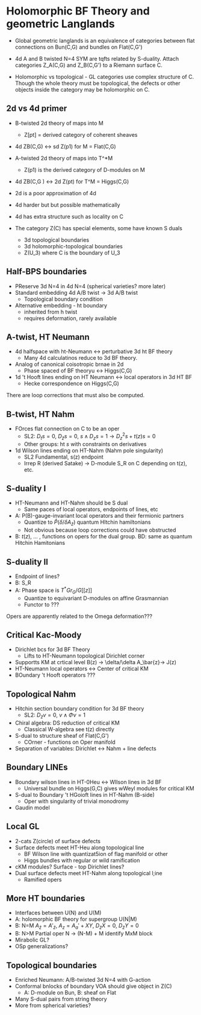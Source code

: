 # Holomorphic BF Theory and geometric Langlands

- Global geometric langlands is an equivalence of categories between 
flat connections on Bun(C,G) and  bundles on Flat(C,G') 

- 4d A and B twisted N=4 SYM are tqfts related by S-duality.  Attach categories Z_A(C,G) and Z_B(C,G') to a Riemann surface  C.

- Holomorphic vs topological - GL categories use complex structure of C.  Though the whole theory must be topological, the defects or other objects inside the category may be holomorphic on C.  

## 2d vs 4d primer 
- B-twisted 2d theory of maps into M 
    - Z[pt] = derived category of coherent sheaves
- 4d ZB(C,G) <-> sd Z(p1) for M = Flat(C,G)
- A-twisted 2d theory of maps into T^*M 
    - Z(p1) is the derived category of D-modules on M
- 4d ZB(C,G ) <-> 2d Z(pt) for T^M = Higgs(C,G)

- 2d is a poor approximation of 4d
- 4d harder but but possible mathematically
- 4d has extra structure such as locality on C
- The category Z(C) has special elements, some have known S duals
    - 3d topological boundaries
    - 3d holomorphic-topological boundaries
    - Z(U_3) where C is the boundary of U_3

## Half-BPS boundaries
- PReserve 3d N=4 in 4d N=4 (spherical varieties?  more later)
- Standard embedding 4d A/B twist -> 3d A/B twist
    - Topological boundary condition
- Alternative embedding - ht boundary
    - inherited from h twist
    - requires deformation, rarely available

## A-twist, HT Neumann
- 4d halfspace with ht-Neumann <-> perturbative 3d ht BF theory
    - Many 4d calculatinos reduce to 3d BF theory.
- Analog of canonical coisotropic brnae in 2d
    - Phase spaced of BF theoryu <-> Higgs(C,G)
- 1d 't Hooft lines ending on HT Neumann <-> local operators in 3d HT BF
    - Hecke correspondence on Higgs(C,G)

There are loop corrections that must also be computed.

## B-twist, HT Nahm
- FOrces flat connection on C to be an oper
    - SL2: $D_t s= 0$, $D_{\bar{z}} s = 0$, $s\wedge D_z s = 1 \to D_z^2 s + t(z) s = 0$
    - Other groups: ht $s$ with constraints on derivatives
- 1d Wilson lines ending on HT-Nahm (Nahm pole singularity)
    - SL2 Fundamental, s(z) endpoint
    - Irrep R (derived Satake) -> D-module S_R on C depending on t(z), etc.

## S-duality I
- HT-Neumann and HT-Nahm should be S dual
    - Same paces of local operators, endpoints of lines, etc
- A: P(B)-gauge-invariant local operators and their fermionic partners
    - Quantize to $\hat{P}(\delta/\delta A_\bar{z})$ quantum HItchin hamiltonians
    - Not obvious because loop corrections could have obstructed
- B: $t(z)$, ... , functions on opers for the dual group.  BD: same as quantum Hitchin Hamitonians

## S-duality II
- Endpoint of lines?
- B: S_R
- A: Phase space is $T^*Gr_G/G[[z]]$
    - Quantize to equivariant D-modules on affine Grasmannian
    - Functor to 
???

Opers are apparently related to the Omega deformation???

## Critical Kac-Moody
- Dirichlet bcs for 3d BF Theory
    - Lifts to HT-Neumann topological Dirichlet corner
- Supportts KM at crtical level B(z) -> \delta/\delta A_\bar{z}-> J(z)
- HT-Neumann local operators <-> Center of critical KM
- BOundary 't Hooft operators 
???

## Topological Nahm
- Hitchin section boundary condition for 3d BF theory
    - SL2: $D_\bar{z} v = 0$, $v\wedge \Phi v = 1$
- Chiral algebra: DS reduction of critical KM
    - Classical W-algebra see t(z) directly
- S-dual to structure sheaf of Flat(C,G')
    - COrner - functions on Oper manifold
- Separation of variables: Dirichlet <-> Nahm + line defects

## Boundary LINEs
- Boundary wilson lines in HT-0Heu <-> WIlson lines in 3d BF
    - Universal bundle on Higgs(G,C) gives wWeyl modules for critical KM
- S-dual to Boundary 't HGoioft lines in HT-Nahm (B-side)
    - Oper with singularity of trivial monodromy
- Gaudin model

## Local GL
- 2-cats Z(circle) of surface defects
- Surface defects meet HT-Heu along topological line
    - BF Wilson line with quantizat5ion of flag manifold or other
    - Higgs bundles with regular or wild ramification
- cKM modules?  Surface - top Dirichlet lines?
- Dual surface defects meet HT-Nahm along topological l;ine
    - Ramified opers

## More HT boundaries
- Interfaces between U(N) and U(M)
- A: holomorphic BF theory for supergroup U(N|M)
- B: N=M $A_\bar{z}= A'_\bar{z}$, $A_z = A_a' + XY$, $D_\bar{z}X = 0$, $D_\bar{z}Y = 0$
- B: N>M Partial oper N -> (N-M) + M identify MxM block
- Mirabolic GL?
- OSp generalizations?

## Topological boundaries
- Enriched Neumann: A/B-twisted 3d N=4 with G-action
- Conformal bnlocks of boundary VOA should give object in Z(C)
    - A: D-module on Bun, B: sheaf on Flat
- Many S-dual pairs from string theory
- More from spherical varieties?
